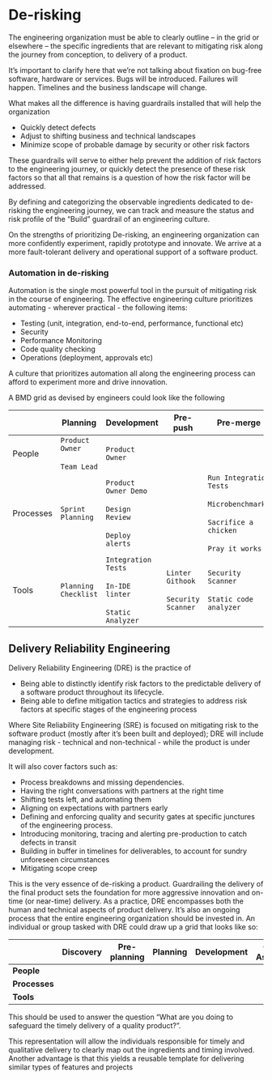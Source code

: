 # De-risking

The engineering organization must be able to clearly outline – in the grid or elsewhere – the specific ingredients that are relevant to mitigating risk along the journey from conception, to delivery of a product. 

It’s important to clarify here that we’re not talking about fixation on bug-free software, hardware or services. Bugs will be introduced. Failures will happen. Timelines and the business landscape will change. 

What makes all the difference is having guardrails installed that will help the organization 

- Quickly detect defects 
- Adjust to shifting business and technical landscapes
- Minimize scope of probable damage by security or other risk factors 

These guardrails will serve to either help prevent the addition of risk factors to the engineering journey, or quickly detect the presence of these risk factors so that all that remains is a question of how the risk factor will be addressed.

By defining and categorizing the observable ingredients dedicated to de-risking the engineering journey, we can track and measure the status and risk profile of the “Build” guardrail of an engineering culture. 

On the strengths of prioritizing De-risking, an engineering organization can more confidently experiment, rapidly prototype and innovate. We arrive at a more fault-tolerant delivery and operational support of a software product. 

### Automation in de-risking
Automation is the single most powerful tool in the pursuit of mitigating risk in the course of engineering. The effective engineering culture prioritizes automating - wherever practical - the following items:

- Testing (unit, integration, end-to-end, performance, functional etc)
- Security
- Performance Monitoring
- Code quality checking
- Operations (deployment, approvals etc)

A culture that prioritizes automation all along the engineering process can afford to experiment more and drive innovation. 

A BMD grid as devised by engineers could look like the following

|           | Planning                           | Development                                                         | Pre-push                                   | Pre-merge                                                                                            | Post-merge             | <add-more> |
|-----------|------------------------------------|---------------------------------------------------------------------|--------------------------------------------|------------------------------------------------------------------------------------------------------|------------------------|------------|
| People    | `Product Owner`<br><br>`Team Lead` | `Product Owner`                                                     |                                            |                                                                                                      |                        |            |
| Processes | `Sprint Planning`                  | `Product Owner Demo`<br><br>`Design Review`<br><br>`Deploy alerts`  |                                            | `Run Integration Tests`<br><br>`Microbenchmarks`<br><br>`Sacrifice a chicken`<br><br>`Pray it works` |                        |            |
| Tools     | `Planning Checklist`               | `Integration Tests`<br><br>`In-IDE linter`<br><br>`Static Analyzer` | `Linter Githook`<br><br>`Security Scanner` | `Security Scanner`<br><br>`Static code analyzer`                                                     | `Docker image scanner` |            |

## Delivery Reliability Engineering
Delivery Reliability Engineering (DRE) is the practice of 
- Being able to distinctly identify risk factors to the predictable delivery of a software product throughout its lifecycle.
- Being able to define mitigation tactics and strategies to address risk factors at specific stages of the engineering process

Where Site Reliability Engineering (SRE) is focused on mitigating risk to the software product (mostly after it’s been built and deployed); DRE will include managing risk - technical and non-technical - while the product is under development. 

It will also cover factors such as:  
- Process breakdowns and missing dependencies. 
- Having the right conversations with partners at the right time
- Shifting tests left, and automating them
- Aligning on expectations with partners early
- Defining and enforcing quality and security gates at specific junctures of the engineering process. 
- Introducing monitoring, tracing and alerting pre-production to catch defects in transit
- Building in buffer in timelines for deliverables, to account for sundry unforeseen circumstances
- Mitigating scope creep

This is the very essence of de-risking a product. Guardrailing the delivery of the final product sets the foundation for more aggressive innovation and on-time (or near-time) delivery. As a practice, DRE encompasses both the human and technical aspects of product delivery. It’s also an ongoing process that the entire engineering organization should be invested in. An individual or group tasked with DRE could draw up a grid that looks like so:

|           | Discovery | Pre-planning | Planning | Development | Quality Assurance | Deployment |
|-----------|-----------|--------------|----------|-------------|-------------------|------------|
| **People**    |           |              |          |             |                   |            |
| **Processes** |           |              |          |             |                   |            |
| **Tools**     |           |              |          |             |                   |            |

This should be used to answer the question “What are you doing to safeguard the timely delivery of a quality product?”. 

This representation will allow the individuals responsible for timely and qualitative delivery to clearly map out the ingredients and timing involved.
Another advantage is that this yields a reusable template for delivering similar types of features and projects

